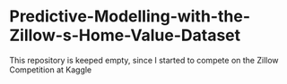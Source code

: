 # Predictive-Modelling-with-the-Zillow-s-Home-Value-Dataset
This repository is keeped empty, since I started to compete on the Zillow Competition at Kaggle
